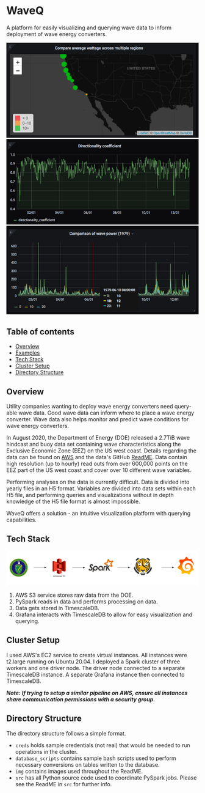 # WaveQ

A platform for easily visualizing and querying wave data to inform deployment of wave energy converters. 

![Regional](img/regional.png)
![Comparison](img/direct.png)
![Direct](img/compare.png)

## Table of contents
* [Overview](#Overview)
* [Examples](#Examples)
* [Tech Stack](#Tech-Stack)
* [Cluster Setup](#Cluster-setup)
* [Directory Structure](#Directory-structure)

## Overview

Utility companies wanting to deploy wave energy converters need query-able wave data. Good 
wave data can inform where to place a wave energy converter. Wave data also helps monitor 
and predict wave conditions for wave energy converters. 

In August 2020, the Department of Energy (DOE) released a 2.7TiB wave hindcast and buoy data 
set containing wave characteristics along the Exclusive Economic Zone (EEZ) on the US west coast. 
Details regarding the data can be found on [AWS](https://registry.opendata.aws/wpto-pds-us-wave/) and the data's GitHub [ReadME](https://github.com/openEDI/documentation/blob/master/US_Wave.md).
Data contain high resolution (up to hourly) read outs from over 600,000 points on the EEZ part of 
the US west coast and cover over 10 different wave variables. 

Performing analyses on the data is currently difficult. Data is divided into yearly files
in an H5 format. Variables are divided into data sets within each H5 file, and performing 
queries and visualizations without in depth knowledge of the H5 file format is almost impossible.

WaveQ offers a solution - an intuitive visualization platform with querying capabilities.

## Tech Stack

![Tech stack](img/tech_stack.png)

1. AWS S3 service stores raw data from the DOE.
2. PySpark reads in data and performs processing on data.
3. Data gets stored in TimescaleDB.
4. Grafana interacts with TimescaleDB to allow for easy visualization and querying.

## Cluster Setup

I used AWS's EC2 service to create virtual instances. All instances were t2.large running
on Ubuntu 20.04. I deployed a Spark cluster of three workers and one driver node. The driver 
node connected to a separate TimescaleDB instance. A separate Grafana instance then connected 
to TimescaleDB. 

***Note: If trying to setup a similar pipeline on AWS, ensure all instances share communication permissions
with a security group.*** 

## Directory Structure

The directory structure follows a simple format. 
* `creds` holds sample credentials (not real) that would be needed
to run operations in the cluster. 
* `database_scripts` contains sample bash scripts used to perform necessary conversions on 
tables written to the database. 
* `img` contains images used throughout the ReadME.
* `src` has all Python source code used to coordinate PySpark jobs. Please see the ReadME
in `src` for further info. 